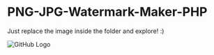# PNG-JPG-Watermark-Maker-PHP
Just replace the image inside the folder and explore! :)

![GitHub Logo](https://ibb.co/zxDgbx4)
